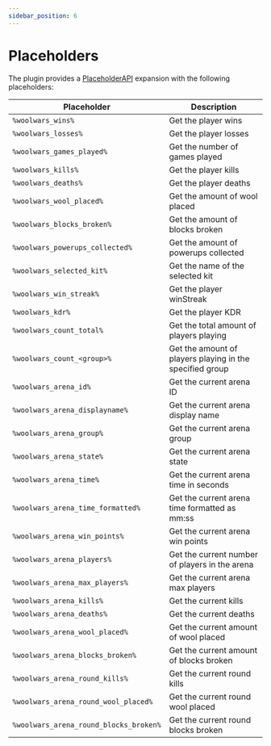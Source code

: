 ```yaml
---
sidebar_position: 6
---
```


# Placeholders

The plugin provides a [PlaceholderAPI](https://www.spigotmc.org/resources/placeholderapi.6245/) expansion with the following placeholders:

| Placeholder                     | Description                                              |
| ------------------------------- | -------------------------------------------------------- |
| `%woolwars_wins%`               | Get the player wins                                      |
| `%woolwars_losses%`             | Get the player losses                                    |
| `%woolwars_games_played%`       | Get the number of games played                           |
| `%woolwars_kills%`              | Get the player kills                                     |
| `%woolwars_deaths%`             | Get the player deaths                                    |
| `%woolwars_wool_placed%`        | Get the amount of wool placed                            |
| `%woolwars_blocks_broken%`      | Get the amount of blocks broken                          |
| `%woolwars_powerups_collected%` | Get the amount of powerups collected                     |
| `%woolwars_selected_kit%`       | Get the name of the selected kit                         |
| `%woolwars_win_streak%`         | Get the player winStreak                                 |
| `%woolwars_kdr%`                | Get the player KDR                                       |
| `%woolwars_count_total%`        | Get the total amount of players playing                  |
| `%woolwars_count_<group>%`      | Get the amount of players playing in the specified group |
| `%woolwars_arena_id%`           | Get the current arena ID                                 |
| `%woolwars_arena_displayname%`  | Get the current arena display name                       |
| `%woolwars_arena_group%`        | Get the current arena group                              |
| `%woolwars_arena_state%`        | Get the current arena state                              |
| `%woolwars_arena_time%`         | Get the current arena time in seconds                    |
| `%woolwars_arena_time_formatted%` | Get the current arena time formatted as mm:ss          |
| `%woolwars_arena_win_points%`   | Get the current arena win points                         |
| `%woolwars_arena_players%`      | Get the current number of players in the arena           |
| `%woolwars_arena_max_players%`  | Get the current arena max players                        |
| `%woolwars_arena_kills%`        | Get the current kills                                    |
| `%woolwars_arena_deaths%`       | Get the current deaths                                   |
| `%woolwars_arena_wool_placed%`  | Get the current amount of wool placed                    |
| `%woolwars_arena_blocks_broken%` | Get the current amount of blocks broken                 |
| `%woolwars_arena_round_kills%`  | Get the current round kills                              |
| `%woolwars_arena_round_wool_placed%` | Get the current round wool placed                    |
| `%woolwars_arena_round_blocks_broken%` | Get the current round blocks broken                  |
